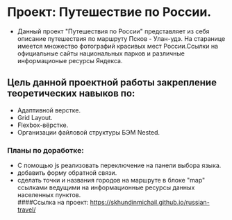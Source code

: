 # Проект: Путешествие по России.
- Данный проект  "Путешествия по России" представляет из себя описание путешествия по маршруту Псков - Улан-удэ. 
На старанице имеется множество фотографий красивых мест России.Ссылки на официальные сайты национальных парков и различные информационые 
ресурсы Яндекса. 
## Цель данной проектной работы закрепление теоретических  навыков по:
- Адаптивной верстке.
- Grid Layout.
- Flexbox-вёрстке.
- Организации файловой структуры БЭМ Nested.
### Планы по доработке:
- С помощью js реализовать переключение на панели выбора языка.
- добавить форму обратной связи.
- сделать точки и названия городов на маршруте в блоке "map" ссылками ведущими на информационные 
ресурсы данных населенных пунктов.  
####Ссылка на проект:  https://skhundinmichail.github.io/russian-travel/


